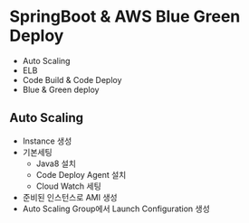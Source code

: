 # SpringBoot & AWS Blue Green Deploy

* Auto Scaling
* ELB
* Code Build & Code Deploy
* Blue & Green deploy


## Auto Scaling

* Instance 생성
* 기본세팅
  * Java8 설치
  * Code Deploy Agent 설치
  * Cloud Watch 세팅
* 준비된 인스턴스로 AMI 생성
* Auto Scaling Group에서 Launch Configuration 생성